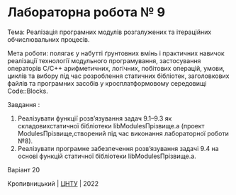 ﻿# Лабораторна робота № 9

Тема: Реалізація програмних модулів розгалужених та ітераційних обчислювальних процесів.

Мета роботи: полягає у набутті ґрунтовних вмінь і практичних навичок реалізації технології модульного програмування, застосування операторів С/С++ арифметичних, логічних, побітових операцій, умови, циклів та вибору під час розроблення статичних бібліотек, заголовкових файлів та програмних засобів у кросплатформовому середовищі Code::Blocks.

Завдання : 
1. Реалізувати функції розв’язування задач 9.1–9.3 як складовихстатичної бібліотеки libModulesПрізвище.а (проект ModulesПрізвище,створений під час виконання лабораторної роботи №8).
2. Реалізувати програмне забезпечення розв’язування задачі 9.4 на основі функцій статичної бібліотеки libModulesПрізвище.а. 

Варіант 20

Кропивницький | <a href="http://www.kntu.kr.ua/">ЦНТУ</a> | 2022
